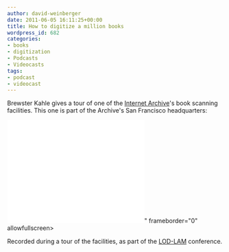 ```yaml
---
author: david-weinberger
date: 2011-06-05 16:11:25+00:00
title: How to digitize a million books
wordpress_id: 682
categories:
- books
- digitization
- Podcasts
- Videocasts
tags:
- podcast
- videocast
---
```


Brewster Kahle  gives a tour of one of the [Internet Archive](http://www.archive.org/)'s book scanning facilities. This one is part of the Archive's San Francisco headquarters:

<div class="embed-container"><iframe width="320" height="240" src="<iframe width="460" height="295" src="https://www.youtube.com/embed/OlKhKyTS23E" frameborder="0" allowfullscreen></iframe>" frameborder="0" allowfullscreen></iframe></div>

Recorded during a tour of the facilities, as part of the [LOD-LAM](http://www.lod-lam.net) conference.
